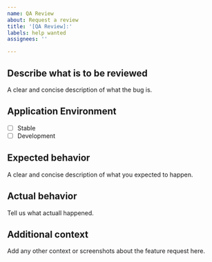 ```yaml
---
name: QA Review
about: Request a review
title: '[QA Review]:'
labels: help wanted
assignees: ''

---
```


## Describe what is to be reviewed
A clear and concise description of what the bug is.

## Application Environment
- [ ] Stable
- [ ] Development

## Expected behavior
A clear and concise description of what you expected to happen.

## Actual behavior
Tell us what actuall happened.

## Additional context
Add any other context or screenshots about the feature request here.
